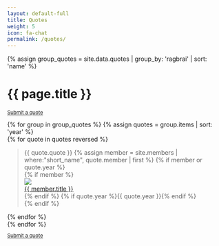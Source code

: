 ```yaml
---
layout: default-full
title: Quotes
weight: 5
icon: fa-chat
permalink: /quotes/
---
```

<div class="container">
	<div class="quotes">
	{% assign group_quotes = site.data.quotes | group_by: 'ragbrai' | sort: 'name' %}
		<h1>{{ page.title }}</h1>
		<div class="row row-centered">
			<div class="col-6 col-centered">
				<small><p><a href="https://goo.gl/forms/WeYaOwYCSfM2qXsD2" target="_blank" class="btn btn-danger btn-block">Submit a quote</a></p></small>
			</div>
		</div>
		{% for group in group_quotes %}
		{% assign quotes = group.items | sort: 'year' %}
		<div class="row">
		{% for quote in quotes reversed %}
			<div class="col-4 quote">
				<blockquote>{{ quote.quote }}
				{% assign member = site.members | where:"short_name", quote.member | first %}
				{% if member or quote.year %}
				<div class="quote-details">
					{% if member %}
			    <a href="{{ member.url }}">
			      <div class="img-crop-circle"><img src="/assets/images/members/{{ member.image }}"></div>
						<div class="name">{{ member.title }}</div>
					</a>
					{% endif %}
			    {% if quote.year %}<span class="year small">{{ quote.year }}</span>{% endif %}
		    </div>
				{% endif %}
				</blockquote>
			</div>
		{% endfor %}
		</div>
	{% endfor %}
	<div class="row row-centered">
		<div class="col-6 col-centered">
			<small><p><a href="https://goo.gl/forms/WeYaOwYCSfM2qXsD2" target="_blank" class="btn btn-danger btn-block">Submit a quote</a></p></small>
		</div>
	</div>
	</div>
</div>
